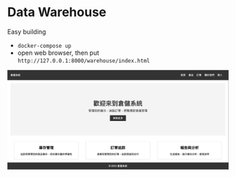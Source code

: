 # Data Warehouse
Easy building
- `docker-compose up`
- open web browser, then put `http://127.0.0.1:8000/warehouse/index.html`

![warehouse_pag](/img/warehouse_page.png)
